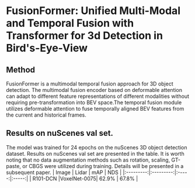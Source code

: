 # FusionFormer: Unified Multi-Modal and Temporal Fusion with Transformer for 3d Detection in Bird's-Eye-View
## Method
FusionFormer is a multimodal temporal fusion approach for 3D object detection. The multimodal fusion encoder based on deformable attention can adapt to different feature representations of different modalities without requiring pre-transformation into BEV space.The temporal fusion module utilizes deformable attention to fuse temporally aligned BEV features from the current and historical frames.
## Results on nuScenes val set.
The model was trained for 24 epochs on the nuScenes 3D object detection dataset. Results on nuScenes val set are presented in the table. It is worth noting that no data augmentation methods such as rotation, scaling, GT-paste, or CBGS were utilized during training. Details will be presented in a subsequent paper.
|   Image   | Lidar |  mAP  |  NDS  |
|:---------:|:---------:|:-----:|:-----:|
| R101-DCN  |VoxelNet-0075| 62.9% | 67.8% |
